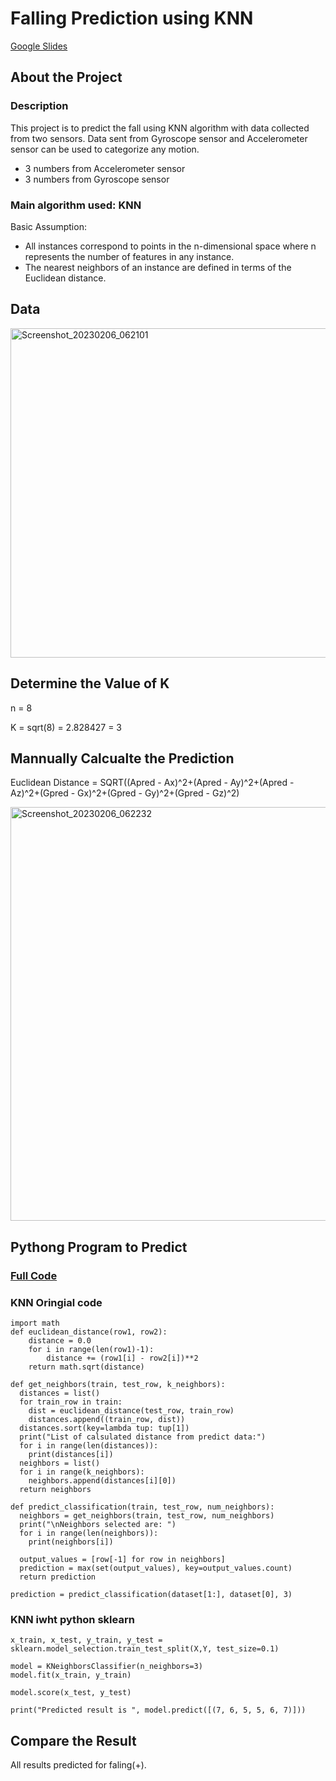 # Falling Prediction using KNN
[Google Slides](https://docs.google.com/presentation/d/1z5GFLShOoHuqnHfVUDxjvl3xSzjspt1Gtjoe5K3-0mk/edit?usp=sharing)

## About the Project

### Description
This project is to predict the fall using KNN algorithm with data collected from two sensors. 
Data sent from Gyroscope sensor and Accelerometer sensor can be used to categorize any motion.

* 3 numbers from Accelerometer sensor
* 3 numbers from Gyroscope sensor

### Main algorithm used: KNN
Basic Assumption:

* All instances correspond to points in the n-dimensional space where n represents the number of features in any instance.
* The nearest neighbors of an instance are defined in terms of the Euclidean distance.

## Data

<img width="527" alt="Screenshot_20230206_062101" src="https://user-images.githubusercontent.com/54694766/217131496-b023b90e-eef3-4766-8ce0-9521579ddc6a.png">


## Determine the Value of K
n = 8

K = sqrt(8) = 2.828427 = 3

## Mannually Calcualte the Prediction

Euclidean Distance = SQRT((Apred - Ax)^2+(Apred - Ay)^2+(Apred - Az)^2+(Gpred - Gx)^2+(Gpred - Gy)^2+(Gpred - Gz)^2)

<img width="662" alt="Screenshot_20230206_062232" src="https://user-images.githubusercontent.com/54694766/217131703-ab9ac675-b5fd-4ad4-89ce-e9e56ee4b7b0.png">


## Pythong Program to Predict
### [Full Code](https://github.com/SharonCao0920/MachineLearning/blob/main/SupervisedLearning/FallingPredictionUsingKNN/CS550_Week3_HW1_KNN.ipynb)
### KNN Oringial code

```
import math
def euclidean_distance(row1, row2):
	distance = 0.0
	for i in range(len(row1)-1):
		distance += (row1[i] - row2[i])**2
	return math.sqrt(distance)
   
def get_neighbors(train, test_row, k_neighbors):
  distances = list()
  for train_row in train:
    dist = euclidean_distance(test_row, train_row)
    distances.append((train_row, dist))
  distances.sort(key=lambda tup: tup[1])
  print("List of calsulated distance from predict data:")
  for i in range(len(distances)):
    print(distances[i])
  neighbors = list()
  for i in range(k_neighbors):
    neighbors.append(distances[i][0])
  return neighbors

def predict_classification(train, test_row, num_neighbors):
  neighbors = get_neighbors(train, test_row, num_neighbors)
  print("\nNeighbors selected are: ")
  for i in range(len(neighbors)):
    print(neighbors[i])
  
  output_values = [row[-1] for row in neighbors]
  prediction = max(set(output_values), key=output_values.count)
  return prediction
```

```
prediction = predict_classification(dataset[1:], dataset[0], 3)
```

### KNN iwht python sklearn
```
x_train, x_test, y_train, y_test = sklearn.model_selection.train_test_split(X,Y, test_size=0.1)

model = KNeighborsClassifier(n_neighbors=3)
model.fit(x_train, y_train)

model.score(x_test, y_test)

print("Predicted result is ", model.predict([(7, 6, 5, 5, 6, 7)]))

```

## Compare the Result
All results predicted for faling(+).
